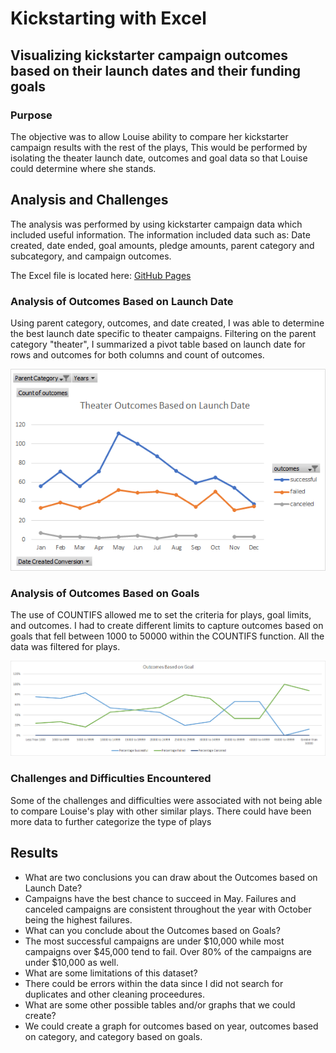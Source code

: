 # Kickstarting with Excel

## Visualizing kickstarter campaign outcomes based on their launch dates and their funding goals

### Purpose
The objective was to allow Louise ability to compare her kickstarter campaign results with the rest of the plays, This would be performed by isolating the theater launch date, outcomes and goal data so that Louise could determine where she stands.

## Analysis and Challenges
The analysis was performed by using kickstarter campaign data which included useful information. The information included data such as: Date created, date ended, goal amounts, pledge amounts, parent category and subcategory, and campaign outcomes. 

The Excel file is located here: [GitHub Pages](https://github.com/trallen09/kickstarter-analysis/blob/main/Kickstarter_Challenge.xlsx)
### Analysis of Outcomes Based on Launch Date
Using parent category, outcomes, and date created, I was able to determine the best launch date specific to theater campaigns. Filtering on the parent category "theater", I summarized a pivot table based on launch date for rows and outcomes for both columns and count of outcomes.  

![alt text](https://github.com/trallen09/kickstarter-analysis/blob/main/Resources/Theater_Outcomes_vs_Launch.png)
### Analysis of Outcomes Based on Goals
The use of COUNTIFS allowed me to set the criteria for plays, goal limits, and outcomes. I had to create different limits to capture outcomes based on goals that fell between 1000 to 50000 within the COUNTIFS function. All the data was filtered for plays.

![alt text](https://github.com/trallen09/kickstarter-analysis/blob/main/Resources/Outcomes_vs_Goals.png)
### Challenges and Difficulties Encountered
Some of the challenges and difficulties were associated with not being able to compare Louise's play with other similar plays. There could have been more data to further categorize the type of plays 

## Results

- What are two conclusions you can draw about the Outcomes based on Launch Date?
- Campaigns have the best chance to succeed in May. Failures and canceled campaigns are consistent throughout the year with October being the highest failures.
- What can you conclude about the Outcomes based on Goals?
- The most successful campaigns are under $10,000 while most campaigns over $45,000 tend to fail. Over 80% of the campaigns are under $10,000 as well.
- What are some limitations of this dataset?
- There could be errors within the data since I did not search for duplicates and other cleaning proceedures.
- What are some other possible tables and/or graphs that we could create?
- We could create a graph for outcomes based on year, outcomes based on category, and category based on goals. 
